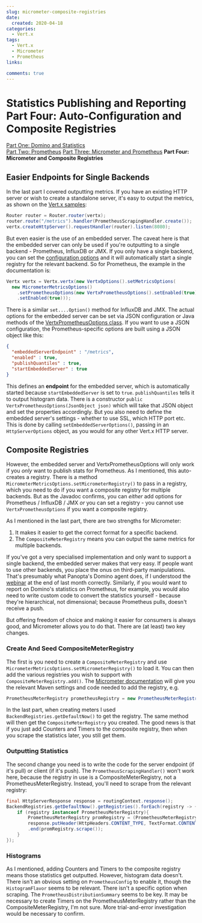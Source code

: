 ```yaml
---
slug: micrometer-composite-registries
date: 
  created: 2020-04-18
categories:
  - Vert.x
tags: 
  - Vert.x
  - Micrometer
  - Prometheus
links:

comments: true
---
```

# Statistics Publishing and Reporting Part Four: Auto-Configuration and Composite Registries

[Part One: Domino and Statistics](./2020-03-26-statistics-reporting.md)  
[Part Two: Prometheus](./2020-03-30-statistics-for-prometheus.md)
[Part Three: Micrometer and Prometheus](./2020-04-01-statistics-using-micrometer.md)
**Part Four: Micrometer and Composite Registries**

## Easier Endpoints for Single Backends

In the last part I covered outputting metrics. If you have an existing HTTP server or wish to create a standalone server, it's easy to output the metrics, as shown on the [Vert.x samples](https://github.com/vert-x3/vertx-micrometer-metrics/blob/master/src/main/java/examples/MicrometerMetricsExamples.java#L104):

<!-- more -->

```java
Router router = Router.router(vertx);
router.route("/metrics").handler(PrometheusScrapingHandler.create());
vertx.createHttpServer().requestHandler(router).listen(8080);
```

But even easier is the use of an embedded server. The caveat here is that the embedded server can only be used if you're outputting to a single backend - Prometheus, InfluxDB or JMX. If you only have a single backend, you can set the [configuration options](https://vertx.io/docs/vertx-micrometer-metrics/java/#_configuration_examples_2) and it will automatically start a single registry for the relevant backend. So for Prometheus, the example in the documentation is:

```java
Vertx vertx = Vertx.vertx(new VertxOptions().setMetricsOptions(
  new MicrometerMetricsOptions()
    .setPrometheusOptions(new VertxPrometheusOptions().setEnabled(true))
    .setEnabled(true)));
```

There is a similar `set....Option()` method for InfluxDB and JMX. The actual options for the embedded server can be set via JSON configuration or Java methods of the [VertxPrometheusOptions class](https://github.com/vert-x3/vertx-micrometer-metrics/blob/master/src/main/java/io/vertx/micrometer/VertxPrometheusOptions.java). If you want to use a JSON configuration, the Prometheus-specific options are built using a JSON object like this:

```json
{
  "embeddedServerEndpoint" : "/metrics",
  "enabled" : true,
  "publishQuantiles" : true,
  "startEmbeddedServer" : true
}
```

This defines an **endpoint** for the embedded server, which is automatically started because `startEmbeddedServer` is set to `true`. `publishQuantiles` tells it to output histogram data. There is a constructor `public VertxPrometheusOptions(JsonObject json)` which will take that JSON object and set the properties accordingly. But you also need to define the embedded server's settings - whether to use SSL, which HTTP port etc. This is done by calling `setEmbeddedServerOptions()`, passing in an `HttpServerOptions` object, as you would for any other Vert.x HTTP server.

## Composite Registries

However, the embedded server and VertxPrometheusOptions will only work if you _only_ want to publish stats for Prometheus. As I mentioned, this auto-creates a registry. There is a method `MicrometerMetricsOptions.setMicrometerRegistry()` to pass in a registry, which you need to do if you want a composite registry for multiple backends. But as the Javadoc confirms, you can _either_ add options for Prometheus / InfluxDB / JMX _or_ you can set a registry - you cannot use `VertxPrometheusOptions` if you want a composite registry.

As I mentioned in the last part, there are two strengths for Micrometer:

1. It makes it easier to get the correct format for a specific backend.
2. The `CompositeMeterRegistry` means you can output the same metrics for multiple backends.

If you've got a very specialised implementation and only want to support a single backend, the embedded server makes that very easy. If people want to use other backends, you place the onus on third-party manipulations. That's presumably what Panopta's Domino agent does, if I understood the [webinar](https://register.gotowebinar.com/register/7882842366917205516) at the end of last month correctly. Similarly, if you would want to report on Domino's statistics on Prometheus, for example, you would also need to write custom code to convert the statistics yourself - because they're hierarchical, not dimensional; because Prometheus pulls, doesn't receive a push.

But offering freedom of choice and making it easier for consumers is always good, and Micrometer allows you to do that. There are (at least) two key changes.

### Create And Seed CompositeMeterRegistry

The first is you need to create a `CompositeMeterRegistry` and use `MicrometerMetricsOptions.setMicrometerRegistry()` to load it. You can then add the various registries you wish to support with `CompositeMeterRegistry.add()`. The [Micrometer documentation](https://micrometer.io/docs) will give you the relevant Maven settings and code needed to add the registry, e.g.

```java
PrometheusMeterRegistry prometheusRegistry = new PrometheusMeterRegistry(PrometheusConfig.DEFAULT);
```

In the last part, when creating meters I used `BackendRegistries.getDefaultNow()` to get the registry. The same method will then get the `CompositeMeterRegistry` you created. The good news is that if you just add Counters and Timers to the composite registry, then when you scrape the statistics later, you still get them.

### Outputting Statistics

The second change you need is to write the code for the server endpoint (if it's pull) or client (if it's push). The `PrometheusScrapingHandler()` won't work here, because the registry in use is a CompositeMeterRegistry, not a PrometheusMeterRegistry. Instead, you'll need to scrape from the relevant registry:

```java
final HttpServerResponse response = routingContext.response();
BackendRegistries.getDefaultNow().getRegistries().forEach(registry -> {
    if (registry instanceof PrometheusMeterRegistry){
        PrometheusMeterRegistry promRegistry = (PrometheusMeterRegistry) registry;
        response.putHeader(HttpHeaders.CONTENT_TYPE, TextFormat.CONTENT_TYPE_004)
        .end(promRegistry.scrape());
    }
});
```

### Histograms

As I mentioned, adding Counters and Timers to the composite registry means those statistics get outputted. However, histogram data doesn't. There isn't an obvious setting on `PrometheusConfig` to enable it, though the `HistogramFlavor` seems to be relevant. There isn't a specific option when scraping. The `PrometheusDistributionSummary` seems to be key. It may be necessary to create Timers on the PrometheusMeterRegistry rather than the CompositeMeterRegistry, I'm not sure. More trial-and-error investigation would be necessary to confirm.